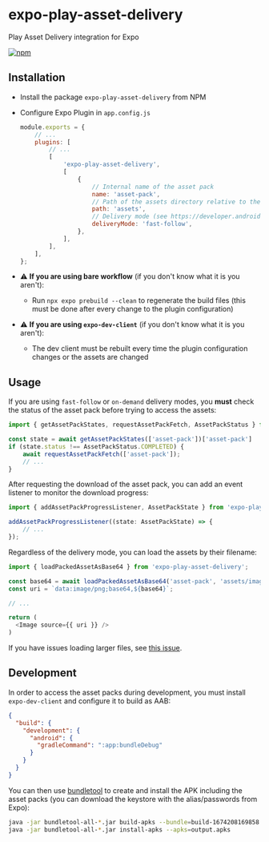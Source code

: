 # expo-play-asset-delivery

Play Asset Delivery integration for Expo

[![npm](https://img.shields.io/npm/v/expo-play-asset-delivery)](https://www.npmjs.com/package/expo-play-asset-delivery)

## Installation

- Install the package `expo-play-asset-delivery` from NPM

- Configure Expo Plugin in `app.config.js`
  ```js
  module.exports = {
      // ...
      plugins: [
          // ...
          [
              'expo-play-asset-delivery',
              [
                  {
                      // Internal name of the asset pack
                      name: 'asset-pack',
                      // Path of the assets directory relative to the (Expo) project root folder
                      path: 'assets',
                      // Delivery mode (see https://developer.android.com/guide/playcore/asset-delivery#delivery-modes)
                      deliveryMode: 'fast-follow',
                  },
              ],
          ],
      ],
  };
  ```
  
- :warning: **If you are using bare workflow** (if you don't know what it is you aren't):
  - Run `npx expo prebuild --clean` to regenerate the build files (this must be done after every change to the plugin configuration)
- :warning: **If you are using `expo-dev-client`** (if you don't know what it is you aren't):
  - The dev client must be rebuilt every time the plugin configuration changes or the assets are changed

## Usage

If you are using `fast-follow` or `on-demand` delivery modes, you **must** check the status of the asset pack before
trying to access the assets:
```js
import { getAssetPackStates, requestAssetPackFetch, AssetPackStatus } from 'expo-play-asset-delivery';

const state = await getAssetPackStates(['asset-pack'])['asset-pack']
if (state.status !== AssetPackStatus.COMPLETED) {
    await requestAssetPackFetch(['asset-pack']);
    // ...
}
```

After requesting the download of the asset pack, you can add an event listener to monitor the download progress:
```js
import { addAssetPackProgressListener, AssetPackState } from 'expo-play-asset-delivery';

addAssetPackProgressListener((state: AssetPackState) => {
    // ...
});
```

Regardless of the delivery mode, you can load the assets by their filename:

```js
import { loadPackedAssetAsBase64 } from 'expo-play-asset-delivery';

const base64 = await loadPackedAssetAsBase64('asset-pack', 'assets/image.png');
const uri = `data:image/png;base64,${base64}`;

// ...

return (
  <Image source={{ uri }} />
)
```

If you have issues loading larger files, see [this issue](https://github.com/one-am-it/expo-play-asset-delivery/issues/1).

## Development
In order to access the asset packs during development, you must install `expo-dev-client` and configure it to build as AAB:
```json
{
  "build": {
    "development": {
      "android": {
        "gradleCommand": ":app:bundleDebug"
      }
    }
  }
}
```

You can then use [bundletool](https://github.com/google/bundletool) to create and install the APK including the asset packs (you can download the keystore with the alias/passwords from Expo):
```sh
java -jar bundletool-all-*.jar build-apks --bundle=build-1674208169858.aab --output output.apks --local-testing --ks=keystore.jks --ks-key-alias=<keyalias>
java -jar bundletool-all-*.jar install-apks --apks=output.apks
```
